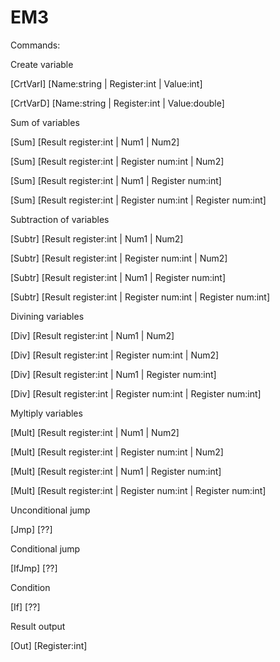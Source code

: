 # EM3

Commands:

Create variable

[CrtVarI] [Name:string | Register:int | Value:int]

[CrtVarD] [Name:string | Register:int | Value:double]

Sum of variables

[Sum] [Result register:int | Num1 | Num2]

[Sum] [Result register:int | Register num:int | Num2]

[Sum] [Result register:int | Num1 | Register num:int]

[Sum] [Result register:int | Register num:int | Register num:int]

Subtraction of variables

[Subtr] [Result register:int | Num1 | Num2]

[Subtr] [Result register:int | Register num:int | Num2]

[Subtr] [Result register:int | Num1 | Register num:int]

[Subtr] [Result register:int | Register num:int | Register num:int]

Divining variables

[Div] [Result register:int | Num1 | Num2]

[Div] [Result register:int | Register num:int | Num2]

[Div] [Result register:int | Num1 | Register num:int]

[Div] [Result register:int | Register num:int | Register num:int]

Myltiply variables

[Mult] [Result register:int | Num1 | Num2]

[Mult] [Result register:int | Register num:int | Num2]

[Mult] [Result register:int | Num1 | Register num:int]

[Mult] [Result register:int | Register num:int | Register num:int]

Unconditional jump

[Jmp] [??]

Conditional jump

[IfJmp] [??]

Condition

[If] [??]

Result output

[Out] [Register:int]
